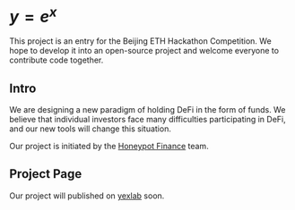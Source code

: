 # $y=e^x$

This project is an entry for the Beijing ETH Hackathon Competition. We hope to develop it into an open-source project and welcome everyone to contribute code together.

## Intro

We are designing a new paradigm of holding DeFi in the form of funds. We believe that individual investors face many difficulties participating in DeFi, and our new tools will change this situation.

Our project is initiated by the [Honeypot Finance](https://twitter.com/honeypotfinance) team.

## Project Page

Our project will published on [yexlab](https://yexlab.vercel.app/) soon.



